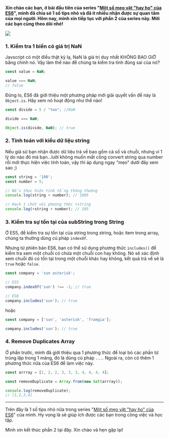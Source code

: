 **Xin chào các bạn, ở bài đầu tiên của series "[Một số mẹo vặt "hay ho" của ES6](https://viblo.asia/s/mot-so-meo-vat-hay-ho-cua-es6-P856j7gR5Y3)", mình đã chia sẻ 1 số tips nhỏ và đã ít nhiều nhận được sự quan tâm của mọi người. Hôm nay, mình xin tiếp tục với phần 2 của series này. Mời các bạn cùng theo dõi nhé!**

![](https://images.viblo.asia/b50e28f1-b8c7-40d5-a0bc-e2e8c64f0eed.png)

### 1. Kiểm tra 1 biến có giá trị NaN

Javscript có một điều thật kỳ lạ, NaN là giá trị duy nhất KHÔNG BAO GIỜ bằng chính nó. Vậy làm thế nào để chúng ta kiểm tra tính đúng sai của nó?

```javascript
const value = NaN;

value === NaN;
// false
```

Đừng lo, ES6 đã giới thiệu một phương pháp mới giải quyết vấn đề này là `Object.is`.  Hãy xem nó hoạt động như thế nào!

```javascript
const divide = 5 / "two"; //NaN

divide === NaN;

Object.is(divide, NaN); // true
```

### 2. Tính toán với kiểu dữ liệu string

Nếu giả sử bạn nhận được dữ liệu trả về bao gồm cả số và chuỗi, nhưng vì 1 lý do nào đó mà bạn...lười không muốn mất công convert string qua number rồi mới thực hiện việc tính toán, vậy thì áp dụng ngay "mẹo" dưới đây xem sao ;)

```javascript
const string = '100';
const number = 5;

// Nếu thực hiện tính tổng thông thường
console.log(string + number); // 1005

// Hack 1 chút với phương thức +string
console.log(+string + number); // 105
```

### 3. Kiểm tra sự tồn tại của subString trong String

Ở ES5, để kiểm tra sự tồn tại của string trong string, hoặc item trong array, chúng ta thường dùng cú pháp `indexOf`.

Nhưng từ phiên bản ES6, bạn có thể sử dụng phương thức `includes()` để kiểm tra xem một chuỗi có chứa một chuỗi con hay không. Nó sẽ xác định xem chuỗi đó có tồn tại trong một chuỗi khác hay không, kết quả trả về sẽ là `true` hoặc `false`.

```javascript
const company = 'sun asterisk';

// ES5
company.indexOf('sun') !== -1; // true

// ES6
company.includes('sun'); // true
```

hoặc

```javascript
const company = ['sun', 'asterisk', 'framgia'];

company.includes('sun'); // true
```

### 4. Remove Duplicates Array

Ở phần trước, mình đã giới thiệu qua 1 phương thức để loại bỏ các phần tử trùng lặp trong 1 mảng, đó là dùng cú pháp `...`. Ngoài ra, còn có thêm 1 phương thức nữa của ES6 để làm việc này.

```javascript
const arrray = [1, 2, 2, 3, 3, 3, 4, 4, 4, 4];

const removeDuplicate = Array.from(new Set(arrray));

console.log(removeDuplicate);
// [1,2,3,4]
```

--------------------------------------

Trên đây là 1 số tips nhỏ nữa trong series "[Một số mẹo vặt "hay ho" của ES6](https://viblo.asia/s/mot-so-meo-vat-hay-ho-cua-es6-P856j7gR5Y3)" của mình. Hy vọng là sẽ giúp ích được các bạn trong công việc và học tập.

Mình xin kết thúc phần 2 tại đây. Xin chào và hẹn gặp lại!